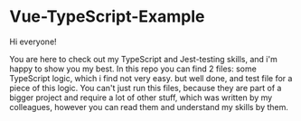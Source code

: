 # Vue-TypeScript-Example

Hi everyone!

You are here to check out my TypeScript and Jest-testing skills, and i'm happy to show you my best. In this repo you can find 2 files: some TypeScript logic, which i find not very easy. but well done, and test file for a piece of this logic. You can't just run this files, because they are part of a bigger project and require a lot of other stuff, which was written by my colleagues, however you can read them and understand my skills by them.
